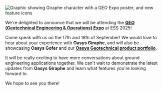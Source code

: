![Graphic showing Giraphe character with a GEO Expo poster, and new feature icons](https://raw.githubusercontent.com/arup-group/giraphe-news/efcd826d38532fe84bd805d73c76d99299c4f336/news/2025-geoexpo-ess/topImage.svg?raw=true)

We're delighted to announce that we will be attending the [**GEO (Geotechnical Engineering & Operations) Expo**](https://www.ess-expo.co.uk/geo) at ESS 2025!

Come speak with us on the 17th and 18th of September! We would love to hear about your experience with **Oasys Giraphe**, and will also be showcasing **Oasys Gofer** and our [**Oasys Geotechnical product portfolio**](https://www.oasys-software.com/products/geotechnical-suite/).

It will be really exciting to have more conversations about ground engineering applications together. We can't wait to demonstrate the latest updates from **Oasys Giraphe** and learn what features you're looking forward to. 

We hope to see you there!
